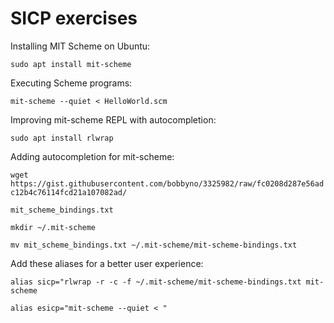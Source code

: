 # SICP exercises

Installing MIT Scheme on Ubuntu:

`sudo apt install mit-scheme`

Executing Scheme programs:

`mit-scheme --quiet < HelloWorld.scm`

Improving mit-scheme REPL with autocompletion:

`sudo apt install rlwrap`

Adding autocompletion for mit-scheme:

`wget https://gist.githubusercontent.com/bobbyno/3325982/raw/fc0208d287e56adc12b4c76114fcd21a107082ad/`

`mit_scheme_bindings.txt`

`mkdir ~/.mit-scheme`

`mv mit_scheme_bindings.txt ~/.mit-scheme/mit-scheme-bindings.txt`

Add these aliases for a better user experience:

`alias sicp="rlwrap -r -c -f ~/.mit-scheme/mit-scheme-bindings.txt mit-scheme`

`alias esicp="mit-scheme --quiet < "`
